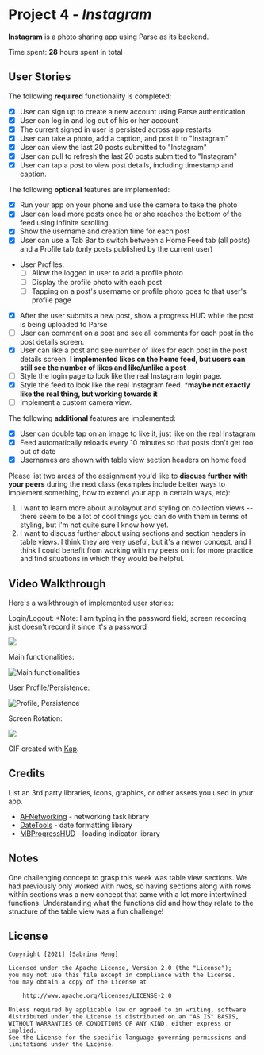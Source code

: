 # Project 4 - *Instagram*

**Instagram** is a photo sharing app using Parse as its backend.

Time spent: **28** hours spent in total

## User Stories

The following **required** functionality is completed:

- [X] User can sign up to create a new account using Parse authentication
- [X] User can log in and log out of his or her account
- [X] The current signed in user is persisted across app restarts
- [X] User can take a photo, add a caption, and post it to "Instagram"
- [X] User can view the last 20 posts submitted to "Instagram"
- [X] User can pull to refresh the last 20 posts submitted to "Instagram"
- [X] User can tap a post to view post details, including timestamp and caption.

The following **optional** features are implemented:

- [X] Run your app on your phone and use the camera to take the photo
- [X] User can load more posts once he or she reaches the bottom of the feed using infinite scrolling.
- [X] Show the username and creation time for each post
- [X] User can use a Tab Bar to switch between a Home Feed tab (all posts) and a Profile tab (only posts published by the current user)
- User Profiles:
  - [ ] Allow the logged in user to add a profile photo
  - [ ] Display the profile photo with each post
  - [ ] Tapping on a post's username or profile photo goes to that user's profile page
- [X] After the user submits a new post, show a progress HUD while the post is being uploaded to Parse
- [ ] User can comment on a post and see all comments for each post in the post details screen.
- [X] User can like a post and see number of likes for each post in the post details screen. **I implemented likes on the home feed, but users can still see the number of likes and like/unlike a post**
- [ ] Style the login page to look like the real Instagram login page.
- [X] Style the feed to look like the real Instagram feed. ***maybe not exactly like the real thing, but working towards it**
- [ ] Implement a custom camera view.

The following **additional** features are implemented:

- [X] User can double tap on an image to like it, just like on the real Instagram
- [X] Feed automatically reloads every 10 minutes so that posts don't get too out of date
- [X] Usernames are shown with table view section headers on home feed

Please list two areas of the assignment you'd like to **discuss further with your peers** during the next class (examples include better ways to implement something, how to extend your app in certain ways, etc):

1. I want to learn more about autolayout and styling on collection views -- there seem to be a lot of cool things you can do with them in terms of styling, but I'm not quite sure I know how yet.
2. I want to discuss further about using sections and section headers in table views. I think they are very useful, but it's a newer concept, and I think I could benefit from working with my peers on it for more practice and find situations in which they would be helpful.

## Video Walkthrough

Here's a walkthrough of implemented user stories:

Login/Logout:
*Note: I am typing in the password field, screen recording just doesn't record it since it's a password 

![](https://i.imgur.com/J6dFnbc.gif)


Main functionalities:

<img src='insta_main_funcs.gif' title='Main functionalities' width='' alt='Main functionalities' />


User Profile/Persistence:

<img src='insta_profile_persistence.gif' title='Profile, Persistence' width='' alt='Profile, Persistence' />


Screen Rotation:

![](https://i.imgur.com/7MBjwqm.gif)


GIF created with [Kap](https://getkap.co/).

## Credits

List an 3rd party libraries, icons, graphics, or other assets you used in your app.

- [AFNetworking](https://github.com/AFNetworking/AFNetworking) - networking task library
- [DateTools](https://github.com/MatthewYork/DateTools) - date formatting library
- [MBProgressHUD](https://github.com/jdg/MBProgressHUD) - loading indicator library


## Notes

One challenging concept to grasp this week was table view sections. We had previously only worked with rwos, so having sections along with rows within sections was a new concept that came with a lot more intertwined functions. Understanding what the functions did and how they relate to the structure of the table view was a fun challenge!

## License

    Copyright [2021] [Sabrina Meng]

    Licensed under the Apache License, Version 2.0 (the "License");
    you may not use this file except in compliance with the License.
    You may obtain a copy of the License at

        http://www.apache.org/licenses/LICENSE-2.0

    Unless required by applicable law or agreed to in writing, software
    distributed under the License is distributed on an "AS IS" BASIS,
    WITHOUT WARRANTIES OR CONDITIONS OF ANY KIND, either express or implied.
    See the License for the specific language governing permissions and
    limitations under the License.

